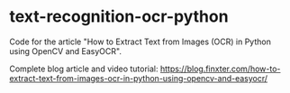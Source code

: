 # text-recognition-ocr-python

Code for the article "How to Extract Text from Images (OCR) in Python using OpenCV and EasyOCR".

Complete blog article and video tutorial: https://blog.finxter.com/how-to-extract-text-from-images-ocr-in-python-using-opencv-and-easyocr/
